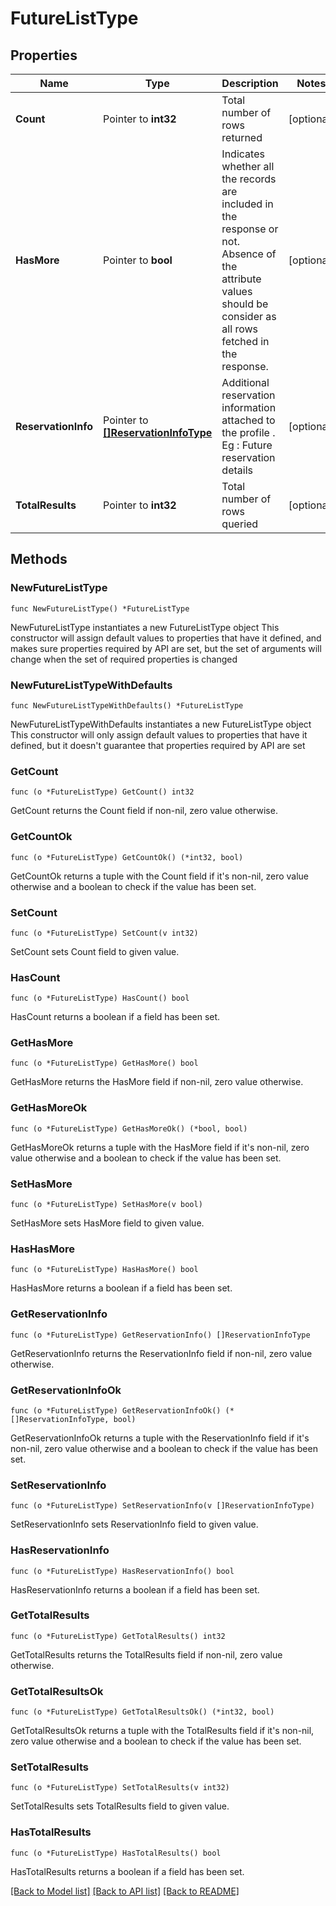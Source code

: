 # FutureListType

## Properties

Name | Type | Description | Notes
------------ | ------------- | ------------- | -------------
**Count** | Pointer to **int32** | Total number of rows returned | [optional] 
**HasMore** | Pointer to **bool** | Indicates whether all the records are included in the response or not. Absence of the attribute values should be consider as all rows fetched in the response. | [optional] 
**ReservationInfo** | Pointer to [**[]ReservationInfoType**](ReservationInfoType.md) | Additional reservation information attached to the profile . Eg : Future reservation details | [optional] 
**TotalResults** | Pointer to **int32** | Total number of rows queried | [optional] 

## Methods

### NewFutureListType

`func NewFutureListType() *FutureListType`

NewFutureListType instantiates a new FutureListType object
This constructor will assign default values to properties that have it defined,
and makes sure properties required by API are set, but the set of arguments
will change when the set of required properties is changed

### NewFutureListTypeWithDefaults

`func NewFutureListTypeWithDefaults() *FutureListType`

NewFutureListTypeWithDefaults instantiates a new FutureListType object
This constructor will only assign default values to properties that have it defined,
but it doesn't guarantee that properties required by API are set

### GetCount

`func (o *FutureListType) GetCount() int32`

GetCount returns the Count field if non-nil, zero value otherwise.

### GetCountOk

`func (o *FutureListType) GetCountOk() (*int32, bool)`

GetCountOk returns a tuple with the Count field if it's non-nil, zero value otherwise
and a boolean to check if the value has been set.

### SetCount

`func (o *FutureListType) SetCount(v int32)`

SetCount sets Count field to given value.

### HasCount

`func (o *FutureListType) HasCount() bool`

HasCount returns a boolean if a field has been set.

### GetHasMore

`func (o *FutureListType) GetHasMore() bool`

GetHasMore returns the HasMore field if non-nil, zero value otherwise.

### GetHasMoreOk

`func (o *FutureListType) GetHasMoreOk() (*bool, bool)`

GetHasMoreOk returns a tuple with the HasMore field if it's non-nil, zero value otherwise
and a boolean to check if the value has been set.

### SetHasMore

`func (o *FutureListType) SetHasMore(v bool)`

SetHasMore sets HasMore field to given value.

### HasHasMore

`func (o *FutureListType) HasHasMore() bool`

HasHasMore returns a boolean if a field has been set.

### GetReservationInfo

`func (o *FutureListType) GetReservationInfo() []ReservationInfoType`

GetReservationInfo returns the ReservationInfo field if non-nil, zero value otherwise.

### GetReservationInfoOk

`func (o *FutureListType) GetReservationInfoOk() (*[]ReservationInfoType, bool)`

GetReservationInfoOk returns a tuple with the ReservationInfo field if it's non-nil, zero value otherwise
and a boolean to check if the value has been set.

### SetReservationInfo

`func (o *FutureListType) SetReservationInfo(v []ReservationInfoType)`

SetReservationInfo sets ReservationInfo field to given value.

### HasReservationInfo

`func (o *FutureListType) HasReservationInfo() bool`

HasReservationInfo returns a boolean if a field has been set.

### GetTotalResults

`func (o *FutureListType) GetTotalResults() int32`

GetTotalResults returns the TotalResults field if non-nil, zero value otherwise.

### GetTotalResultsOk

`func (o *FutureListType) GetTotalResultsOk() (*int32, bool)`

GetTotalResultsOk returns a tuple with the TotalResults field if it's non-nil, zero value otherwise
and a boolean to check if the value has been set.

### SetTotalResults

`func (o *FutureListType) SetTotalResults(v int32)`

SetTotalResults sets TotalResults field to given value.

### HasTotalResults

`func (o *FutureListType) HasTotalResults() bool`

HasTotalResults returns a boolean if a field has been set.


[[Back to Model list]](../README.md#documentation-for-models) [[Back to API list]](../README.md#documentation-for-api-endpoints) [[Back to README]](../README.md)


